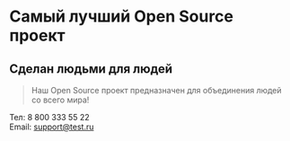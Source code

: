 # Самый лучший Open Source проект

## Сделан людьми для людей

> Наш Open Source проект предназначен для объединения людей со всего мира!

<p dir="auto">Тел: 8 800 333 55 22<br>
Email: <a href="mailto:support@test.ru"></a><a href="mailto:support@test.ru">support@test.ru</a></p>
